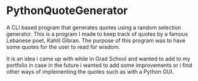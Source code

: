 # PythonQuoteGenerator
A CLI based program that generates quotes using a random selection generator.
This is a program I made to keep track of quotes by a famous Lebanese poet, Kahlil Gibran. The purpose of this program was to have some quotes for the user to read for wisdom.

It is an idea i came up with while in Grad School 
and wanted to add to my portfolio in case in the future i wanted to add 
some improvements or i find other ways of implementing the quotes such
as with a Python GUI.
